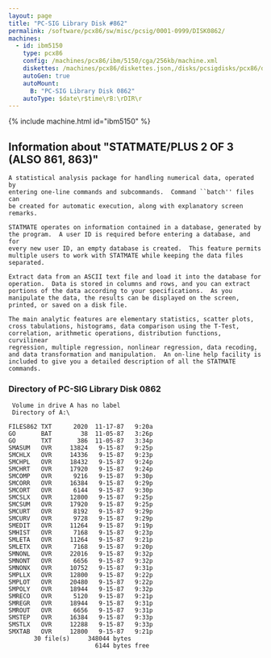 ```yaml
---
layout: page
title: "PC-SIG Library Disk #862"
permalink: /software/pcx86/sw/misc/pcsig/0001-0999/DISK0862/
machines:
  - id: ibm5150
    type: pcx86
    config: /machines/pcx86/ibm/5150/cga/256kb/machine.xml
    diskettes: /machines/pcx86/diskettes.json,/disks/pcsigdisks/pcx86/diskettes.json
    autoGen: true
    autoMount:
      B: "PC-SIG Library Disk 0862"
    autoType: $date\r$time\rB:\rDIR\r
---
```


{% include machine.html id="ibm5150" %}

## Information about "STATMATE/PLUS 2 OF 3 (ALSO 861, 863)"

    A statistical analysis package for handling numerical data, operated by
    entering one-line commands and subcommands.  Command ``batch'' files can
    be created for automatic execution, along with explanatory screen
    remarks.
    
    STATMATE operates on information contained in a database, generated by
    the program.  A user ID is required before entering a database, and for
    every new user ID, an empty database is created.  This feature permits
    multiple users to work with STATMATE while keeping the data files
    separated.
    
    Extract data from an ASCII text file and load it into the database for
    operation.  Data is stored in columns and rows, and you can extract
    portions of the data according to your specifications.  As you
    manipulate the data, the results can be displayed on the screen,
    printed, or saved on a disk file.
    
    The main analytic features are elementary statistics, scatter plots,
    cross tabulations, histograms, data comparison using the T-Test,
    correlation, arithmetic operations, distribution functions, curvilinear
    regression, multiple regression, nonlinear regression, data recoding,
    and data transformation and manipulation.  An on-line help facility is
    included to give you a detailed description of all the STATMATE
    commands.

### Directory of PC-SIG Library Disk 0862

     Volume in drive A has no label
     Directory of A:\

    FILES862 TXT      2020  11-17-87   9:20a
    GO       BAT        38  11-05-87   3:26p
    GO       TXT       386  11-05-87   3:34p
    SMASUM   OVR     13824   9-15-87   9:25p
    SMCHLX   OVR     14336   9-15-87   9:23p
    SMCHPL   OVR     18432   9-15-87   9:24p
    SMCHRT   OVR     17920   9-15-87   9:24p
    SMCOMP   OVR      9216   9-15-87   9:30p
    SMCORR   OVR     16384   9-15-87   9:29p
    SMCORT   OVR      6144   9-15-87   9:30p
    SMCSLX   OVR     12800   9-15-87   9:25p
    SMCSUM   OVR     17920   9-15-87   9:25p
    SMCURT   OVR      8192   9-15-87   9:29p
    SMCURV   OVR      9728   9-15-87   9:29p
    SMEDIT   OVR     11264   9-15-87   9:19p
    SMHIST   OVR      7168   9-15-87   9:23p
    SMLETA   OVR     11264   9-15-87   9:21p
    SMLETX   OVR      7168   9-15-87   9:20p
    SMNONL   OVR     22016   9-15-87   9:32p
    SMNONT   OVR      6656   9-15-87   9:32p
    SMNONX   OVR     10752   9-15-87   9:31p
    SMPLLX   OVR     12800   9-15-87   9:22p
    SMPLOT   OVR     20480   9-15-87   9:22p
    SMPOLY   OVR     18944   9-15-87   9:32p
    SMRECO   OVR      5120   9-15-87   9:21p
    SMREGR   OVR     18944   9-15-87   9:31p
    SMROUT   OVR      6656   9-15-87   9:31p
    SMSTEP   OVR     16384   9-15-87   9:33p
    SMSTLX   OVR     12288   9-15-87   9:33p
    SMXTAB   OVR     12800   9-15-87   9:21p
           30 file(s)     348044 bytes
                            6144 bytes free
